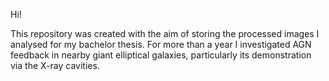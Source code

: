 Hi!

This repository was created with the aim of storing the processed images I analysed for my bachelor thesis. For more than a year I investigated AGN feedback
in nearby giant elliptical galaxies, particularly its demonstration via the X-ray cavities. 

